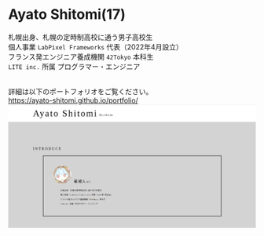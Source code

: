 # Ayato Shitomi(17)

札幌出身、札幌の定時制高校に通う男子高校生<br>
個人事業 `LabPixel Frameworks` 代表（2022年4月設立）<br>
フランス発エンジニア養成機関 `42Tokyo` 本科生<br>
`LITE inc.` 所属 プログラマー・エンジニア<br><br>

詳細は以下のポートフォリオをご覧ください。<br>
https://ayato-shitomi.github.io/portfolio/
<img src="./myPf.png" />